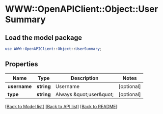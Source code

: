 # WWW::OpenAPIClient::Object::UserSummary

## Load the model package
```perl
use WWW::OpenAPIClient::Object::UserSummary;
```

## Properties
Name | Type | Description | Notes
------------ | ------------- | ------------- | -------------
**username** | **string** | Username | [optional] 
**type** | **string** | Always \&quot;user\&quot; | [optional] 

[[Back to Model list]](../README.md#documentation-for-models) [[Back to API list]](../README.md#documentation-for-api-endpoints) [[Back to README]](../README.md)



